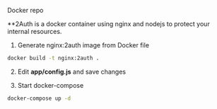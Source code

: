 Docker repo

**2Auth is a docker container using nginx and nodejs to protect your internal resources.

1. Generate nginx:2auth image from Docker file

```bash
docker build -t nginx:2auth .
```

2. Edit **app/config.js** and save changes

3. Start docker-compose

```bash
docker-compose up -d
```
